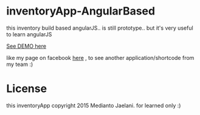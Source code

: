 # inventoryApp-AngularBased
this inventory build based angularJS.. is still prototype.. but it's very useful to learn angularJS

<a href="http://sayiki.com/inventoryapp/">See DEMO here</a>

like my page on facebook <a href="https://www.facebook.com/yorouzuya?ref=ts&fref=ts">here</a> , to see another application/shortcode from my team :) 


# License
this inventoryApp copyright 2015 Medianto Jaelani. for learned only :)
